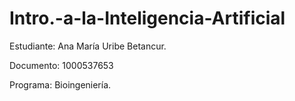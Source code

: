 # Intro.-a-la-Inteligencia-Artificial

Estudiante: Ana María Uribe Betancur.

Documento: 1000537653

Programa: Bioingeniería.
